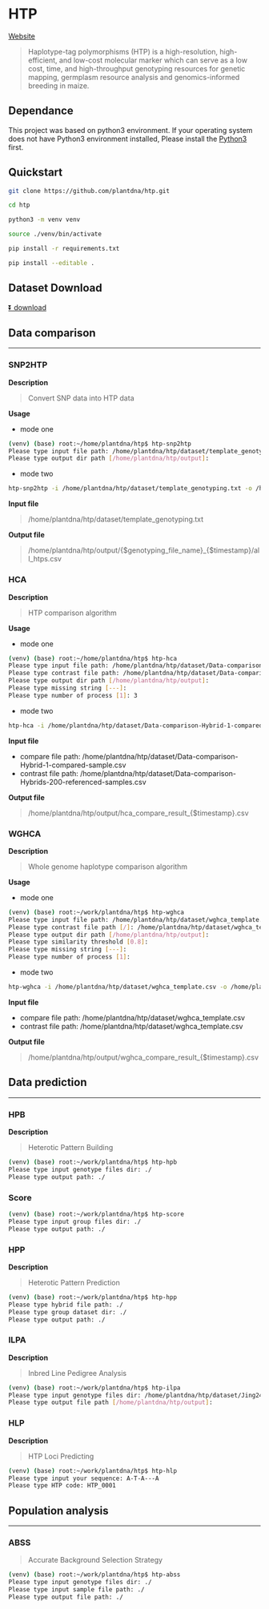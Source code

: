 # HTP
[Website](https://htp.plantdna.site/)
> Haplotype-tag polymorphisms (HTP) is a high-resolution, high-efficient, and low-cost molecular marker which can serve as a low cost, time, and high-throughput genotyping resources for genetic mapping, germplasm resource analysis and genomics-informed breeding in maize. 

## Dependance

This project was based on python3 environment. If your operating system does not have Python3 environment installed, Please install the [Python3](https://www.python.org/downloads/) first.

## Quickstart

```bash
git clone https://github.com/plantdna/htp.git

cd htp

python3 -m venv venv

source ./venv/bin/activate

pip install -r requirements.txt

pip install --editable .
```

## Dataset Download
[⏬ download](https://htp.plantdna.site/download/htp-template-files.zip)

## Data comparison
---

### SNP2HTP

**Description**

> Convert SNP data into HTP data

**Usage**

- mode one

```bash
(venv) (base) root:~/home/plantdna/htp$ htp-snp2htp
Please type input file path: /home/plantdna/htp/dataset/template_genotyping.txt
Please type output dir path [/home/plantdna/htp/output]: 
```

- mode two

```bash
htp-snp2htp -i /home/plantdna/htp/dataset/template_genotyping.txt -o /home/plantdna/htp/output
```

**Input file**

> /home/plantdna/htp/dataset/template_genotyping.txt

**Output file**

> /home/plantdna/htp/output/{$genotyping_file_name}_{$timestamp}/all_htps.csv

### HCA

**Description**

> HTP comparison algorithm

**Usage**

- mode one

```bash
(venv) (base) root:~/home/plantdna/htp$ htp-hca
Please type input file path: /home/plantdna/htp/dataset/Data-comparison-Hybrid-1-compared-sample.csv
Please type contrast file path: /home/plantdna/htp/dataset/Data-comparison-Hybrids-200-referenced-samples.csv
Please type output dir path [/home/plantdna/htp/output]:
Please type missing string [---]:
Please type number of process [1]: 3
```

- mode two

```bash
htp-hca -i /home/plantdna/htp/dataset/Data-comparison-Hybrid-1-compared-sample.csv -c /home/plantdna/htp/dataset/Data-comparison-Hybrids-200-referenced-samples.csv -o /home/plantdna/htp/output -ms --- -p 3
```
**Input file**

- compare file path: /home/plantdna/htp/dataset/Data-comparison-Hybrid-1-compared-sample.csv
- contrast file path: /home/plantdna/htp/dataset/Data-comparison-Hybrids-200-referenced-samples.csv

**Output file**

> /home/plantdna/htp/output/hca_compare_result_{$timestamp}.csv

### WGHCA

**Description**
> Whole genome haplotype comparison algorithm

**Usage**

- mode one

```bash
(venv) (base) root:~/work/plantdna/htp$ htp-wghca
Please type input file path: /home/plantdna/htp/dataset/wghca_template.csv
Please type contrast file path [/]: /home/plantdna/htp/dataset/wghca_template.csv
Please type output dir path [/home/plantdna/htp/output]: 
Please type similarity threshold [0.8]: 
Please type missing string [---]: 
Please type number of process [1]: 
```

- mode two

```bash
htp-wghca -i /home/plantdna/htp/dataset/wghca_template.csv -o /home/plantdna/htp/output -c /home/plantdna/htp/dataset/wghca_template.csv -st 0.8 -ms --- -p 2
```

**Input file**

- compare file path: /home/plantdna/htp/dataset/wghca_template.csv
- contrast file path: /home/plantdna/htp/dataset/wghca_template.csv

**Output file**

> /home/plantdna/htp/output/wghca_compare_result_{$timestamp}.csv

##  Data prediction
---

### HPB 

**Description**
> Heterotic Pattern Building

```bash
(venv) (base) root:~/work/plantdna/htp$ htp-hpb
Please type input genotype files dir: ./
Please type output path: ./
```

### Score

```bash
(venv) (base) root:~/work/plantdna/htp$ htp-score
Please type input group files dir: ./
Please type output path: ./
```

### HPP

**Description**
> Heterotic Pattern Prediction

```bash
(venv) (base) root:~/work/plantdna/htp$ htp-hpp
Please type hybrid file path: ./
Please type group dataset dir: ./
Please type output path: ./
```

### ILPA

**Description**
> Inbred Line Pedigree Analysis

```bash
(venv) (base) root:~/work/plantdna/htp$ htp-ilpa
Please type input genotype files dir: /home/plantdna/htp/dataset/Jing2416-inbredX.csv
Please type output file path [/home/plantdna/htp/output]:
```

### HLP

**Description**
> HTP Loci Predicting

```bash
(venv) (base) root:~/work/plantdna/htp$ htp-hlp
Please type input your sequence: A-T-A---A
Please type HTP code: HTP_0001
```

## Population analysis
---
### ABSS
> Accurate Background Selection Strategy

```bash
(venv) (base) root:~/work/plantdna/htp$ htp-abss
Please type input genotype files dir: ./
Please type input sample file path: ./
Please type output file path: ./
```